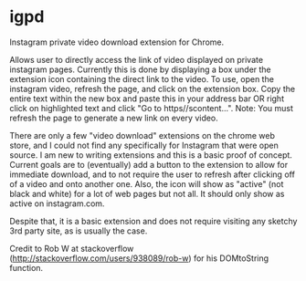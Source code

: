 # igpd
Instagram private video download extension for Chrome.

Allows user to directly access the link of video displayed on private instagram pages. Currently this is done by displaying a box under the extension icon containing the direct link to the video. To use, open the instagram video, refresh the page, and click on the extension box. Copy the entire text within the new box and paste this in your address bar OR right click on highlighted text and click "Go to https//scontent...". Note: You must refresh the page to generate a new link on every video.

There are only a few "video download" extensions on the chrome web store, and I could not find any specifically for Instagram that were open source. I am new to writing extensions and this is a basic proof of concept. Current goals are to (eventually) add a button to the extension to allow for immediate download, and to not require the user to refresh after clicking off of a video and onto another one. Also, the icon will show as "active" (not black and white) for a lot of web pages but not all. It should only show as active on instagram.com.

Despite that, it is a basic extension and does not require visiting any sketchy 3rd party site, as is usually the case. 

Credit to Rob W at stackoverflow (http://stackoverflow.com/users/938089/rob-w) for his DOMtoString function.
